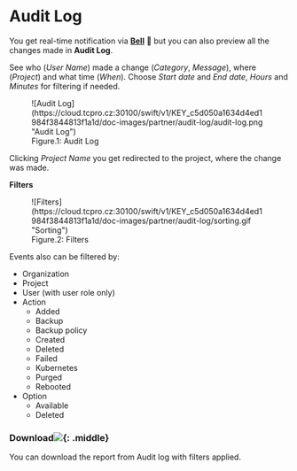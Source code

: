 # **Audit Log**

You get real-time notification via [**Bell**](../dashboard/tables#recent-events) :bell: but you can also preview all the changes made in **Audit Log**.

See who (*User Name*) made a change (*Category*, *Message*), where (*Project*) and what time (*When*). Choose *Start date* and *End date*, *Hours* and *Minutes* for filtering if needed.

<figure markdown>
  ![Audit Log](https://cloud.tcpro.cz:30100/swift/v1/KEY_c5d050a1634d4ed1984f3844813f1a1d/doc-images/partner/audit-log/audit-log.png "Audit Log")
  <figcaption>Figure.1: Audit Log</figcaption>
</figure>

Clicking *Project Name* you get redirected to the project, where the change was made.

**Filters**

<figure markdown>
  ![Filters](https://cloud.tcpro.cz:30100/swift/v1/KEY_c5d050a1634d4ed1984f3844813f1a1d/doc-images/partner/audit-log/sorting.gif "Sorting")
  <figcaption>Figure.2: Filters</figcaption>
</figure>

Events also can be filtered by:

* Organization
* Project
* User (with user role only)
* Action
  * Added
  * Backup
  * Backup policy
  * Created
  * Deleted
  * Failed
  * Kubernetes
  * Purged
  * Rebooted
* Option
  * Available
  * Deleted

### Download![](https://cloud.tcpro.cz:30100/swift/v1/KEY_c5d050a1634d4ed1984f3844813f1a1d/doc-images/manager/audit-log/download.png){: .middle}

You can download the report from Audit log with filters applied.
